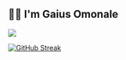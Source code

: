 <h2 align="left">👋🏾 I'm Gaius Omonale</h2>

![](https://komarev.com/ghpvc/?username=GaiusNale&color=grey)

[![GitHub Streak](https://streak-stats.demolab.com?user=GaiusNale&theme=dark)](https://git.io/streak-stats)

